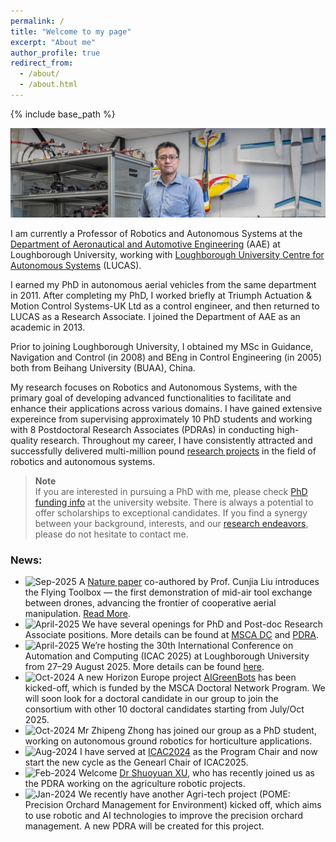 ```yaml
---
permalink: /
title: "Welcome to my page"
excerpt: "About me"
author_profile: true
redirect_from: 
  - /about/
  - /about.html
---
```


{% include base_path %}


![image](/images/D5286-03.jpg)

I am currently a Professor of Robotics and Autonomous Systems at the [Department of Aeronautical and Automotive Engineering](https://www.lboro.ac.uk/departments/aae/) (AAE) at Loughborough University, working with [Loughborough University Centre for Autonomous Systems](https://sites.google.com/a/lucasresearch.co.uk/lucas-research/home) (LUCAS).

I earned my PhD in autonomous aerial vehicles from the same department in 2011. After completing my PhD,  I worked briefly at Triumph Actuation & Motion Control Systems-UK Ltd as a control engineer, and then returned to LUCAS as a Research Associate. I joined the Department of AAE as an academic in 2013. 

Prior to joining Loughborough University, I obtained my MSc in Guidance, Navigation and Control (in 2008) and BEng in Control Engineering (in 2005) both from Beihang University (BUAA), China. 

My research focuses on Robotics and Autonomous Systems, with the primary goal of developing advanced functionalities to facilitate and enhance their applications across various domains. I have gained extensive expereince from supervising approximately 10 PhD students and working with 8 Postdoctoral Research Associates (PDRAs) in conducting high-quality research. Throughout my career, I have consistently attracted and successfully delivered multi-million pound [research projects](/projects) in the field of robotics and autonomous systems.

> <i class="fa fa-exclamation-circle"></i> **Note** <br>
> If you are interested in pursuing a PhD with me, please check [PhD funding info](https://www.lboro.ac.uk/study/postgraduate/fees-funding/research-degree-funding/) at the university website. There is always a potential to offer scholarships to exceptional candidates. If you find a synergy between your background, interests, and our [research endeavors](research.md), please do not hesitate to contact me.

[//]: # (* Application domain: Smart farming, CBRN defence, Environment monitoring, Infrastructure inspection, Intelligent mobility)


### News: 
- <img src="https://img.shields.io/badge/Sep-2025-blue" alt = "Sep-2025" align="top"> A [Nature paper](https://www.nature.com/articles/s41586-025-09575-x) co-authored by Prof. Cunjia Liu introduces the Flying Toolbox — the first demonstration of mid-air tool exchange between drones, advancing the frontier of cooperative aerial manipulation. [Read More](https://www.lboro.ac.uk/news-events/news/2025/september/flying-toolbox/).
- <img src="https://img.shields.io/badge/April-2025-blue" alt = "April-2025" align="top"> We have several openings for PhD and Post-doc Research Associate positions. More details can be found at [MSCA DC](https://www.jobs.ac.uk/job/DME159/research-associate-in-agri-robotics) and [PDRA](https://www.jobs.ac.uk/job/DMR687/research-associate-in-mobile-robotics).
- <img src="https://img.shields.io/badge/April-2025-blue" alt = "April-2025" align="top"> We’re hosting the 30th International Conference on Automation and Computing (ICAC 2025) at Loughborough University from 27–29 August 2025. More details can be found [here](https://cacsuk.co.uk/icac/).
- <img src="https://img.shields.io/badge/Oct-2024-lightblue" alt = "Oct-2024" align="top"> A new Horizon Europe project [AIGreenBots](https://cordis.europa.eu/project/id/101169330) has been kicked-off, which is funded by the MSCA Doctoral Network Program. We will soon look for a doctoral candidate in our group to join the consortium with other 10 doctoral candidates starting from July/Oct 2025.
- <img src="https://img.shields.io/badge/Oct-2024-lightblue" alt = "Oct-2024" align="top"> Mr Zhipeng Zhong has joined our group as a PhD student, working on autonomous ground robotics for horticulture applications.
- <img src="https://img.shields.io/badge/Aug-2024-lightblue" alt = "Aug-2024" align="top"> I have served at [ICAC2024](https://cacsuk.co.uk/icac/) as the Program Chair and now start the new cycle as the Genearl Chair of ICAC2025. 
- <img src="https://img.shields.io/badge/Feb-2024-lightblue" alt = "Feb-2024" align="top"> Welcome [Dr Shuoyuan XU](https://www.linkedin.com/in/shuoyuan-xu-289b1ba8/), who has recently joined us as the PDRA working on the agriculture robotic projects.
- <img src="https://img.shields.io/badge/Jan-2024-lightblue" alt = "Jan-2024" align="top"> We recently have another Agri-tech project (POME: Precision Orchard Management for Environment) kicked off, which aims to use robotic and AI technologies to improve the precision orchard management. A new PDRA will be created for this project.
<!--
- <img src="https://img.shields.io/badge/Oct-2023-green" alt = "Oct-2023" align="top"> We have a Postdoc Research Associate job opening on SLAM for agriculture robotics. More details please see [the advert](https://www.jobs.ac.uk/job/DDK334/research-associate-in-mobile-robotics). 
- <img src="https://img.shields.io/badge/Aug-2023-green" alt = "Aug-2023" align="top"> I am happy to share that I been awarded a Personal Chair, with an approved title of Professor of Robotics and Autonomous Systems, with effect from 1st september 2023.  
- <img src="https://img.shields.io/badge/July-2023-green" alt = "July-2023" align="top"> Congratulations to [Dr Callum Rhodes](https://uk.linkedin.com/in/callum-rhodes-0940b6132), who has officially claimed the Doctor title following the summer graduation at Loughborough University. He is now a Dyson Research Fellow at Imperial College London. 
- <img src="https://img.shields.io/badge/May-2023-green" alt = "May-2023" align="top"> PhD opportunity with [Dr. Sarah Bugby](https://www.lboro.ac.uk/departments/physics/staff/sarah-bugby) for Energy Resolved-Backscatter X-ray Imaging. I will be the secondary supervisor for the depolyment of the imager on mobile robotics to support inspection and asset assessment. [More details here](https://www.jobs.ac.uk/job/DAB426/phd-studentship-energy-resolved-backscatter-x-ray-imaging-for-safety-inspection-and-asset-assessment-in-nuclear-decommissioning).
- <img src="https://img.shields.io/badge/May-2023-green" alt = "May-2023" align="top"> A new PDRA post will open soon for a UKRI funded project on agriculture/horticulture robotics (perception and SLAM solutions). The post will likely start from September 2023 for 30-36 months. Please contact me if you are interested. 
- <img src="https://img.shields.io/badge/Mar-2023-green" alt = "Mar-2023" align="top"> I have been awarded the University Fellowships starting from Oct 2023 for 12 months.
-->

